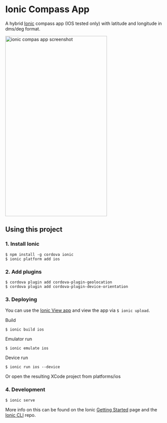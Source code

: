 Ionic Compass App
=====================

A hybrid <a href="http://ionicframework.com/">Ionic</a> compass app (IOS tested only) with latitude and longitude in dms/deg format.

<img src="https://dl.dropboxusercontent.com/u/3841253/compas-screenshot.png" width="320" height="568" alt="ionic compas app screenshot" />

## Using this project

### 1. Install Ionic

    $ npm install -g cordova ionic
    $ ionic platform add ios

### 2. Add plugins

    $ cordova plugin add cordova-plugin-geolocation
    $ cordova plugin add cordova-plugin-device-orientation

### 3. Deploying
 
You can use the <a href="https://apps.ionic.io/apps">Ionic View app</a> and view the app via <code>$ ionic upload</code>. 


Build 

    $ ionic build ios

Emulator run

    $ ionic emulate ios

Device run

    $ ionic run ios --device
    
Or open the resulting XCode project from platforms/ios

### 4. Development
 
    $ ionic serve

More info on this can be found on the Ionic [Getting Started](http://ionicframework.com/getting-started) page and the [Ionic CLI](https://github.com/driftyco/ionic-cli) repo.